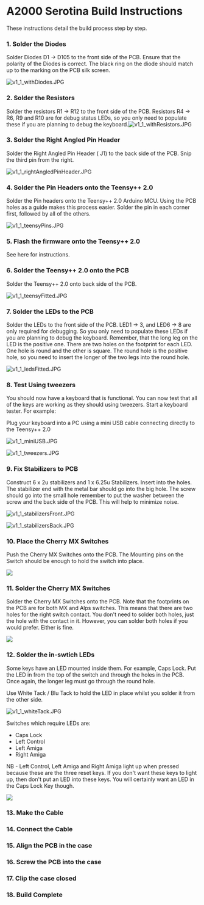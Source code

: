 # A2000 Serotina Build Instructions

These instructions detail the build process step by step. 

### 1. Solder the Diodes

Solder Diodes D1 -> D105 to the front side of the PCB. Ensure that the polarity of the Diodes is correct. The black ring on the diode should match up to the marking on the PCB silk screen. 

![v1_1_withDiodes.JPG](v1_1_withDiodes.JPG)



### 2. Solder the Resistors

Solder the resistors R1 -> R12 to the front side of the PCB. Resistors R4 -> R6, R9 and R10 are for debug status LEDs, so you only need to populate these if you are planning to debug the keyboard.![v1_1_withResistors.JPG](v1_1_withResistors.JPG)



### 3. Solder the Right Angled Pin Header

Solder the Right Angled Pin Header ( J1) to the back side of the PCB. Snip the third pin from the right.

![v1_1_rightAngledPinHeader.JPG](v1_1_rightAngledPinHeader.JPG)

### 4. Solder the Pin Headers onto the Teensy++ 2.0

Solder the Pin headers onto the Teensy++ 2.0 Arduino MCU. Using the PCB holes as a guide makes this process easier. Solder the pin in each corner first, followed by all of the others. 

![v1_1_teensyPins.JPG](v1_1_teensyPins.JPG)



### 5. Flash the firmware onto the Teensy++ 2.0

See here for instructions.

### 6. Solder the Teensy++ 2.0 onto the PCB

Solder the Teensy++ 2.0 onto back side of the PCB.

![v1_1_teensyFitted.JPG](v1_1_teensyFitted.JPG)



### 7. Solder the LEDs to the PCB

Solder the LEDs to the front side of the PCB. LED1 -> 3, and LED6 -> 8 are only required for debugging. So you only need to populate these LEDs if you are planning to debug the keyboard. Remember, that the long leg on the LED is the positive one. There are two holes on the footprint for each LED. One hole is round and the other is square. The round hole is the positive hole, so you need to insert the longer of the two legs into the round hole. 

![v1_1_ledsFitted.JPG](v1_1_ledsFitted.JPG)

### 8. Test Using tweezers

You should now have a keyboard that is functional. You can now test that all of the keys are working as they should using tweezers. Start a keyboard tester. For example: 

[Keyboard Tester]: https://www.keyboardtester.com/

Plug your keyboard into a PC using a mini USB cable connecting directly to the Teensy++ 2.0

![v1_1_miniUSB.JPG](v1_1_miniUSB.JPG)

![v1_1_tweezers.JPG](v1_1_tweezers.JPG)

### 9. Fix Stabilizers to PCB

Construct 6 x 2u stabilizers and 1 x 6.25u Stabilizers. Insert into the holes. The stabilizer end with the metal bar should go into the big hole. The screw should go into the small hole remember to put the washer between the screw and the back side of the PCB. This will help to minimize noise. 

![v1_1_stabilizersFront.JPG](v1_1_stabilizersFront.JPG)

![v1_1_stabilizersBack.JPG](v1_1_stabilizersBack.JPG)

### 10. Place the Cherry MX Switches

Push the Cherry MX Switches onto the PCB. The Mounting pins on the Switch should be enough to hold the switch into place. 

![](v1_1_withSwitches.JPG)

### 11. Solder the Cherry MX Switches

Solder the Cherry MX Switches onto the PCB. Note that the footprints on the PCB are for both MX and Alps switches. This means that there are two holes for the right switch contact. You don't need to solder both holes, just the hole with the contact in it. However, you can solder both holes if you would prefer. Either is fine. 

![](v1_1_switchesSoldered.JPG)

### 12. Solder the in-swtich LEDs

Some keys have an LED mounted inside them. For example, Caps Lock. Put the LED in from the top of the switch and through the holes in the PCB. Once again, the longer leg must go through the round hole. 

Use White Tack / Blu Tack to hold the LED in place whilst you solder it from the other side. 

![v1_1_whiteTack.JPG](v1_1_whiteTack.JPG)

Switches which require LEDs are:

- Caps Lock
- Left Control
- Left Amiga
- Right Amiga

NB - Left Control, Left Amiga and Right Amiga light up when pressed because these are the three reset keys. If you don't want these keys to light up, then don't put an LED into these keys. You will certainly want an LED in the Caps Lock Key though. 

![](v1_1_withInSwitchLEDs.JPG)

### 13. Make the Cable

### 14. Connect the Cable

### 15. Align the PCB in the case

### 16. Screw the PCB into the case

### 17. Clip the case closed

### 18. Build Complete

